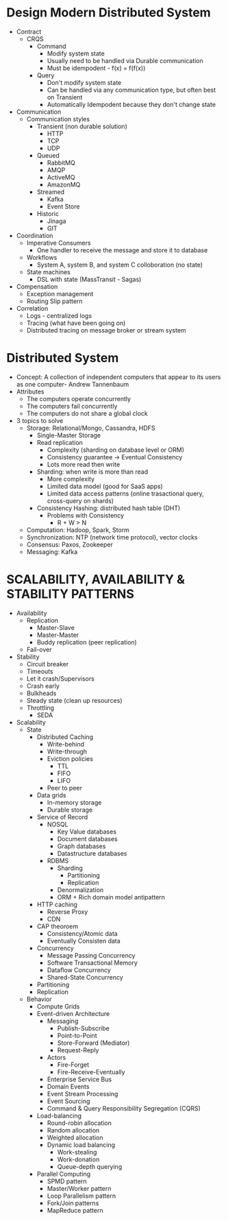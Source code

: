 # Design Modern Distributed System
- Contract
  - CRQS
    - Command
      - Modify system state
      - Usually need to be handled via Durable communication
      - Must be idempodent - f(x) = f(f(x))
    - Query
      - Don't modify system state
      - Can be handled via any communication type, but often best on Transient
      - Automatically Idempodent because they don't change state
- Communication
  - Communication styles
    - Transient (non durable solution)
      - HTTP
      - TCP
      - UDP
    - Queued
      - RabbitMQ
      - AMQP
      - ActiveMQ
      - AmazonMQ
    - Streamed
      - Kafka
      - Event Store
    - Historic
      - Jinaga
      - GIT
- Coordination
  - Imperative Consumers
    - One handler to receive the message and store it to database
  - Workflows
    - System A, system B, and system C colloboration (no state)
  - State machines
    - DSL with state (MassTransit - Sagas)
- Compensation
  - Exception management
  - Routing Slip pattern
- Correlation
  - Logs - centralized logs
  - Tracing (what have been going on)
  - Distributed tracing on message broker or stream system
# Distributed System
- Concept: A collection of independent computers that appear to its users as one computer- Andrew Tannenbaum
- Attributes
  - The computers operate concurrently
  - The computers fail concurrently
  - The computers do not share a global clock
- 3 topics to solve
  - Storage: Relational/Mongo, Cassandra, HDFS
    - Single-Master Storage
    - Read replication
      - Complexity (sharding on database level or ORM)
      - Consistency guarantee -> Eventual Consistency
      - Lots more read then write
    - Sharding: when write is more than read
      - More complexity
      - Limited data model (good for SaaS apps)
      - Limited data access patterns (online trasactional query, cross-query on shards)
    - Consistency Hashing: distributed hash table (DHT)
      - Problems with Consistency
        - R + W > N
  - Computation: Hadoop, Spark, Storm
  - Synchronization: NTP (network time protocol), vector clocks
  - Consensus: Paxos, Zookeeper
  - Messaging: Kafka

# SCALABILITY, AVAILABILITY & STABILITY PATTERNS
- Availability
  - Replication
    - Master-Slave
    - Master-Master
    - Buddy replication (peer replication)
  - Fail-over
- Stability
  - Circuit breaker
  - Timeouts
  - Let it crash/Supervisors
  - Crash early
  - Bulkheads
  - Steady state (clean up resources)
  - Throttling
    - SEDA
- Scalability
  - State
    - Distributed Caching
      - Write-behind
      - Write-through
      - Eviction policies
        - TTL
        - FIFO
        - LIFO
      - Peer to peer
    - Data grids
      - In-memory storage
      - Durable storage
    - Service of Record
      - NOSQL
        - Key Value databases
        - Document databases
        - Graph databases
        - Datastructure databases
      - RDBMS
        - Sharding
          - Partitioning
          - Replication
        - Denormalization
        - ORM + Rich domain model antipattern
    - HTTP caching
      - Reverse Proxy
      - CDN
    - CAP theoroem
      - Consistency/Atomic data
      - Eventually Consisten data
    - Concurrency
      - Message Passing Concurrency
      - Software Transactional Memory
      - Dataflow Concurrency
      - Shared-State Concurrency
    - Partitioning
    - Replication
  - Behavior
    - Compute Grids
    - Event-driven Architecture
      - Messaging
        - Publish-Subscribe
        - Point-to-Point
        - Store-Forward (Mediator)
        - Request-Reply
      - Actors
        - Fire-Forget
        - Fire-Receive-Eventually
      - Enterprise Service Bus
      - Domain Events
      - Event Stream Processing
      - Event Sourcing
      - Command & Query Responsibility Segregation (CQRS)
    - Load-balancing
      - Round-robin allocation
      - Random allocation
      - Weighted allocation
      - Dynamic load balancing
        - Work-stealing
        - Work-donation
        - Queue-depth querying
    - Parallel Computing
      - SPMD pattern
      - Master/Worker pattern
      - Loop Parallelism pattern
      - Fork/Join patterns
      - MapReduce pattern
